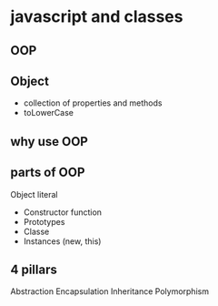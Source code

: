 # javascript and classes

## OOP

## Object
- collection of properties and methods
- toLowerCase

## why use OOP

## parts of OOP
Object literal

- Constructor function
- Prototypes
- Classe 
- Instances (new, this)

## 4 pillars
Abstraction
Encapsulation
Inheritance
Polymorphism
